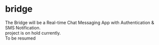 # bridge
The Bridge will be a Real-time Chat Messaging App with Authentication &amp; SMS Notification.
<br>project is on hold currently. 
<br>
To be resumed
